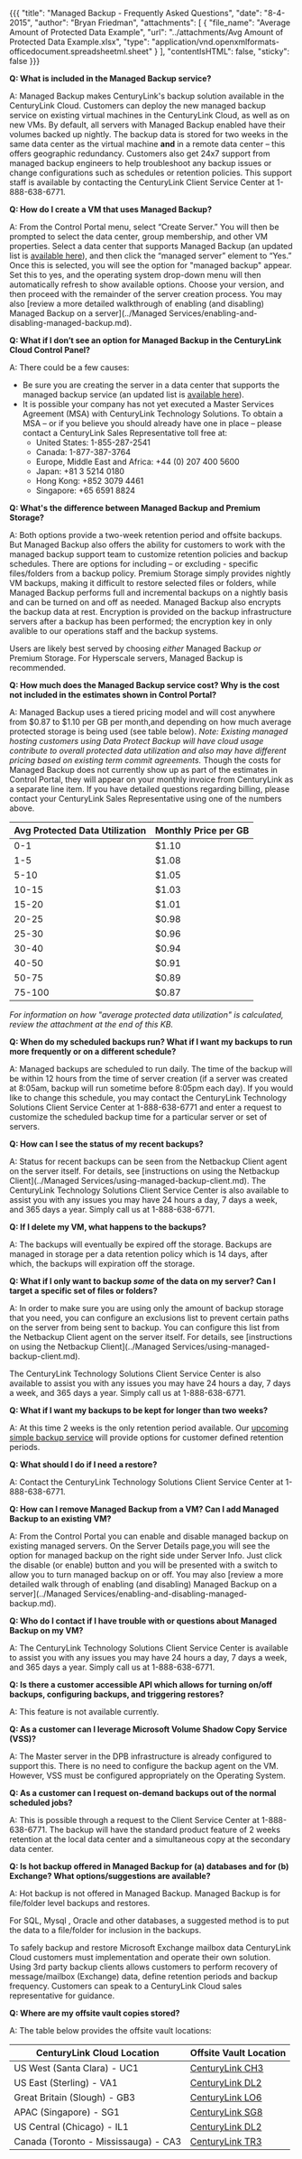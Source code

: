 {{{
  "title": "Managed Backup - Frequently Asked Questions",
  "date": "8-4-2015",
  "author": "Bryan Friedman",
  "attachments": [
    {
      "file_name": "Average Amount of Protected Data Example",
      "url": "../attachments/Avg Amount of Protected Data Example.xlsx",
      "type": "application/vnd.openxmlformats-officedocument.spreadsheetml.sheet"
    }
  ],
  "contentIsHTML": false,
  "sticky": false
}}}

**Q: What is included in the Managed Backup service?**

A: Managed Backup makes CenturyLink's backup solution available in the CenturyLink Cloud. Customers can deploy the new managed backup service on existing virtual machines in the CenturyLink Cloud, as well as on new VMs. By default, all servers with Managed Backup enabled have their volumes backed up nightly. The backup data is stored for two weeks in the same data center as the virtual machine **and** in a remote data center – this offers geographic redundancy. Customers also get 24x7 support from managed backup engineers to help troubleshoot any backup issues or change configurations such as schedules or retention policies. This support staff is available by contacting the CenturyLink Client Service Center at 1-888-638-6771.

**Q: How do I create a VM that uses Managed Backup?**

A: From the Control Portal menu, select “Create Server.” You will then be prompted to select the data center, group membership, and other VM properties. Select a data center that supports Managed Backup (an updated list is [available here](//www.ctl.io/managed-services/backup/)), and then click the “managed server” element to “Yes.” Once this is selected, you will see the option for "managed backup" appear. Set this to yes, and the operating system drop-down menu will then automatically refresh to show available options. Choose your version, and then proceed with the remainder of the server creation process. You may also [review a more detailed walkthrough of enabling (and disabling) Managed Backup on a server](../Managed Services/enabling-and-disabling-managed-backup.md).

**Q: What if I don’t see an option for Managed Backup in the CenturyLink Cloud Control Panel?**

A: There could be a few causes:
* Be sure you are creating the server in a data center that supports the managed backup service (an updated list is [available here](//www.ctl.io/managed-services/backup/)).
* It is possible your company has not yet executed a Master Services Agreement (MSA) with CenturyLink Technology Solutions. To obtain a MSA – or if you believe you should already have one in place – please contact a CenturyLink Sales Representative toll free at:
    * United States: 1-855-287-2541
    * Canada: 1-877-387-3764
    * Europe, Middle East and Africa: +44 (0) 207 400 5600
    * Japan: +81 3 5214 0180
    * Hong Kong: +852 3079 4461
    * Singapore: +65 6591 8824

**Q: What's the difference between Managed Backup and Premium Storage?**

A: Both options provide a two-week retention period and offsite backups. But Managed Backup also offers the ability for customers to work with the managed backup support team to customize retention policies and backup schedules. There are options for including – or excluding - specific files/folders from a backup policy. Premium Storage simply provides nightly VM backups, making it difficult to restore selected files or folders, while Managed Backup performs full and incremental backups on a nightly basis and can be turned on and off as needed. Managed Backup also encrypts the backup data at rest. Encryption is provided on the backup infrastructure servers after a backup has been performed; the encryption key in only avalible to our operations staff and the backup systems.

Users are likely best served by choosing *either* Managed Backup *or* Premium Storage. For Hyperscale servers, Managed Backup is recommended.

**Q: How much does the Managed Backup service cost? Why is the cost not included in the estimates shown in Control Portal?**

A: Managed Backup uses a tiered pricing model and will cost anywhere from $0.87 to $1.10 per GB per month,and depending on how much average protected storage is being used (see table below). *Note: Existing managed hosting customers using Data Protect Backup will have cloud usage contribute to overall protected data utilization and also may have different pricing based on existing term commit agreements.* Though the costs for Managed Backup does not currently show up as part of the estimates in Control Portal, they will appear on your monthly invoice from CenturyLink as a separate line item. If you have detailed questions regarding billing, please contact your CenturyLink Sales Representative using one of the numbers above.

**Avg Protected Data Utilization**|**Monthly Price per GB**
----------------------------------|------------------------
0-1|$1.10
1-5|$1.08
5-10|$1.05
10-15|$1.03
15-20|$1.01
20-25|$0.98
25-30|$0.96
30-40|$0.94
40-50|$0.91
50-75|$0.89
75-100|$0.87

*For information on how "average protected data utilization" is calculated, review the attachment at the end of this KB.*

**Q: When do my scheduled backups run? What if I want my backups to run more frequently or on a different schedule?**

A: Managed backups are scheduled to run daily. The time of the backup will be within 12 hours from the time of server creation (if a server was created at 8:05am, backup will run sometime before 8:05pm each day). If you would like to change this schedule, you may contact the CenturyLink Technology Solutions Client Service Center at 1-888-638-6771 and enter a request to customize the scheduled backup time for a particular server or set of servers.

**Q: How can I see the status of my recent backups?**

A: Status for recent backups can be seen from the Netbackup Client agent on the server itself. For details, see [instructions on using the Netbackup Client](../Managed Services/using-managed-backup-client.md). The CenturyLink Technology Solutions Client Service Center is also available to assist you with any issues you may have 24 hours a day, 7 days a week, and 365 days a year. Simply call us at 1-888-638-6771.

**Q:   If I delete my VM, what happens to the backups?**

A: The backups will eventually be expired off the storage. Backups are managed in storage per a data retention policy which is 14 days, after which, the backups will expiration off the storage.

**Q: What if I only want to backup *some* of the data on my server? Can I target a specific set of files or folders?**

A:  In order to make sure you are using only the amount of backup storage that you need, you can configure an exclusions list to prevent certain paths on the server from being sent to backup. You can configure this list from the Netbackup Client agent on the server itself. For details, see [instructions on using the Netbackup Client](../Managed Services/using-managed-backup-client.md).

The CenturyLink Technology Solutions Client Service Center is also available to assist you with any issues you may have 24 hours a day, 7 days a week, and 365 days a year. Simply call us at 1-888-638-6771.

**Q: What if I want my backups to be kept for longer than two weeks?**

A:  At this time 2 weeks is the only retention period available.  Our [upcoming simple backup service](../Support/backup-service-changes-faq.md) will provide options for customer defined retention periods.

**Q: What should I do if I need a restore?**

A: Contact the CenturyLink Technology Solutions Client Service Center at 1-888-638-6771.

**Q: How can I remove Managed Backup from a VM? Can I add Managed Backup to an existing VM?**

A: From the Control Portal you can enable and disable managed backup on existing managed servers. On the Server Details page,you will see the option for managed backup on the right side under Server Info. Just click the disable (or enable) button and you will be presented with a switch to allow you to turn managed backup on or off. You may also [review a more detailed walk through of enabling (and disabling) Managed Backup on a server](../Managed Services/enabling-and-disabling-managed-backup.md).

**Q: Who do I contact if I have trouble with or questions about Managed Backup on my VM?**

A: The CenturyLink Technology Solutions Client Service Center is available to assist you with any issues you may have 24 hours a day, 7 days a week, and 365 days a year. Simply call us at 1-888-638-6771.

**Q: Is there a customer accessible API which allows for turning on/off backups, configuring backups, and triggering restores?**

A: This feature is not available currently.

**Q: As a customer can I leverage Microsoft Volume Shadow Copy Service (VSS)?**

A: The Master server in the DPB infrastructure is already configured to support this. There is no need to configure the backup agent on the VM. However, VSS must be configured appropriately on the Operating System.

**Q: As a customer can I request on-demand backups out of the normal scheduled jobs?**

A: This is possible through a request to the Client Service Center at 1-888-638-6771.  The backup will have the standard product feature of 2 weeks retention at the local data center and a simultaneous copy at the secondary data center.

**Q: Is hot backup offered in Managed Backup for (a) databases and for (b) Exchange? What options/suggestions are available?**

A: Hot backup is not offered in Managed Backup.  Managed Backup is for file/folder level backups and restores.

For SQL, Mysql , Oracle and other databases, a suggested method is to put the data to a file/folder for inclusion in the backups.

To safely backup and restore Microsoft Exchange mailbox data CenturyLink Cloud customers must implementation and operate their own solution.  Using 3rd party backup clients allows customers to perform recovery of message/mailbox (Exchange) data, define retention periods and backup frequency.  Customers can speak to a CenturyLink Cloud sales representative for guidance.

**Q: Where are my offsite vault copies stored?**

A: The table below provides the offsite vault locations:

**CenturyLink Cloud Location**|**Offsite Vault Location**
------------------------------|--------------------------
US West (Santa Clara) - UC1|[CenturyLink CH3](//www.centurylink.com/business/enterprise/colocation/data-centers/united-states/illinois/chicago.html)
US East (Sterling) - VA1|[CenturyLink DL2](//www.centurylink.com/business/enterprise/colocation/data-centers/united-states/texas/dallas.html)
Great Britain (Slough) - GB3|[CenturyLink LO6](//www.centurylink.com/business/enterprise/colocation/data-centers/united-kingdom/london.html)
APAC (Singapore) - SG1|[CenturyLink SG8](//www.centurylink.com/business/enterprise/colocation/data-centers/singapore.html)
US Central (Chicago) - IL1|[CenturyLink DL2](//www.centurylink.com/business/enterprise/colocation/data-centers/united-states/texas/dallas.html)
Canada (Toronto - Mississauga) - CA3|[CenturyLink TR3](//www.centurylink.com/business/enterprise/resources/products/tr3-toronto-canada.html)
